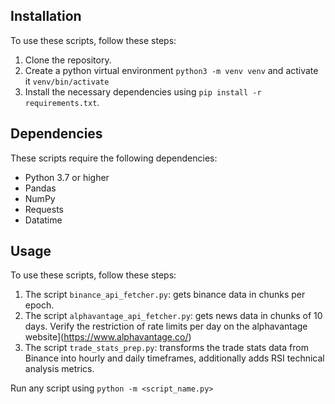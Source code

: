 ## Installation

To use these scripts, follow these steps:

1. Clone the repository.
2. Create a python virtual environment `python3 -m venv venv` and activate it `venv/bin/activate`
3. Install the necessary dependencies using `pip install -r requirements.txt`.

## Dependencies

These scripts require the following dependencies:

- Python 3.7 or higher
- Pandas
- NumPy
- Requests
- Datatime

## Usage

To use these scripts, follow these steps:

1. The script `binance_api_fetcher.py`: gets binance data in chunks per epoch.
2. The script `alphavantage_api_fetcher.py`: gets news data in chunks of 10 days. Verify the restriction of rate limits per day on the alphavantage website](https://www.alphavantage.co/)
3. The script `trade_stats_prep.py`: transforms the trade stats data from Binance into hourly and daily timeframes, additionally adds RSI technical analysis metrics.

Run any script using `python -m <script_name.py>`